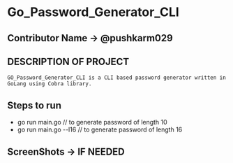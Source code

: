 # Go_Password_Generator_CLI

## Contributor Name -> @pushkarm029

## DESCRIPTION OF PROJECT
```
GO_Password_Generator_CLI is a CLI based password generator written in GoLang using Cobra library.
```

## Steps to run


- go run main.go    // to generate password of length 10
- go run main.go --l16  // to generate password of length 16

## ScreenShots -> IF NEEDED